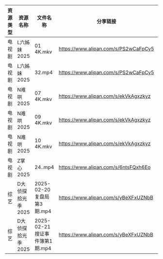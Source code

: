 | 资源类型 | 资源名称        | 文件名称                    | 分享链接                                 | 更新时间                |
| ---- | ----------- | ----------------------- | ------------------------------------ | ------------------- |
| 电视剧  | L六姊妹2025    | 01 4K.mkv               | https://www.alipan.com/s/PS2wCaFpCy5 | 2025-02-22 00:06:18 |
| 电视剧  | L六姊妹2025    | 32.mp4                  | https://www.alipan.com/s/PS2wCaFpCy5 | 2025-02-22 00:06:18 |
| 电视剧  | N难哄2025     | 07 4K.mkv               | https://www.alipan.com/s/ekVkAgxzkyz | 2025-02-22 14:06:28 |
| 电视剧  | N难哄2025     | 09 4K.mkv               | https://www.alipan.com/s/ekVkAgxzkyz | 2025-02-22 14:06:28 |
| 电视剧  | N难哄2025     | 10 4K.mkv               | https://www.alipan.com/s/ekVkAgxzkyz | 2025-02-22 14:06:28 |
| 电视剧  | Z掌心2025     | 24..mp4                 | https://www.alipan.com/s/6ntsFQxh6Eo | 2025-02-22 14:07:33 |
| 综艺   | D大侦探拾光季2025 | 2025-02-20 复盘局第3期.mp4   | https://www.alipan.com/s/yBeXFxUZNbB | 2025-02-22 00:08:30 |
| 综艺   | D大侦探拾光季2025 | 2025-02-21 搜证事件簿第1期.mp4 | https://www.alipan.com/s/yBeXFxUZNbB | 2025-02-22 00:08:29 |
